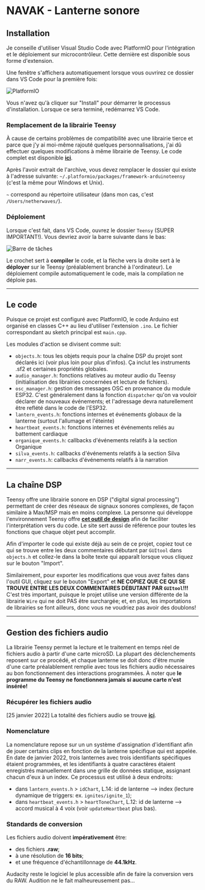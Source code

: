 # NAVAK - Lanterne sonore

## Installation
Je conseille d'utiliser Visual Studio Code avec PlatformIO pour l'intégration et le déploiement sur microcontrôleur. Cette dernière est disponible sous forme d'extension.

Une fenêtre s'affichera automatiquement lorsque vous ouvrirez ce dossier dans VS Code pour la première fois:

![PlatformIO](https://codex.netherwaves.com/media/uploads/Screenshot_24.png)

Vous n'avez qu'à cliquer sur "Install" pour démarrer le processus d'installation. Lorsque ce sera terminé, redémarrez VS Code.

### Remplacement de la librairie Teensy
À cause de certains problèmes de compatibilité avec une librairie tierce et parce que j'y ai moi-même rajouté quelques personnalisations, j'ai dû effectuer quelques modifications à même librairie de Teensy. Le code complet est disponible [**ici**](https://codex.netherwaves.com/media/files/framework-arduinoteensy.zip).

Après l'avoir extrait de l'archive, vous devez remplacer le dossier qui existe à l'adresse suivante: `~/.platformio/packages/framework-arduinoteensy` (c'est la même pour Windows et Unix).

`~` correspond au répertoire utilisateur (dans mon cas, c'est `/Users/netherwaves/`).

### Déploiement
Lorsque c'est fait, dans VS Code, ouvrez le dossier `Teensy` (SUPER IMPORTANT!). Vous devriez avoir la barre suivante dans le bas:

![Barre de tâches](https://codex.netherwaves.com/media/uploads/Screen-Shot-2022-01-18-at-3.02.33-PM.png)

Le crochet sert à **compiler** le code, et la flèche vers la droite sert à le **déployer** sur le Teensy (préalablement branché à l'ordinateur). Le déploiement compile automatiquement le code, mais la compilation ne déploie pas.

---

## Le code

Puisque ce projet est configuré avec PlatformIO, le code Arduino est organisé en classes C++ au lieu d'utiliser l'extension `.ino`. Le fichier correspondant au sketch principal est `main.cpp`.

Les modules d'action se divisent comme suit:
- `objects.h`: tous les objets requis pour la chaîne DSP du projet sont déclarés ici (voir plus loin pour plus d'infos). Ça inclut les instruments .sf2 et certaines propriétés globales.
- `audio_manager.h`: fonctions relatives au moteur audio du Teensy (initialisation des librairies concernées et lecture de fichiers).
- `osc_manager.h`: gestion des messages OSC en provenance du module ESP32. C'est généralement dans la fonction `dispatcher` qu'on va vouloir déclarer de nouveaux événements; et l'adressage devra naturellement être reflété dans le code de l'ESP32.
- `lantern_events.h`: fonctions internes et événements globaux de la lanterne (surtout l'allumage et l'éteinte)
- `heartbeat_events.h`: fonctions internes et événements reliés au battement cardiaque
- `organique_events.h`: callbacks d'événements relatifs à la section Organique
- `silva_events.h`: callbacks d'événements relatifs à la section Silva
- `narr_events.h`: callbacks d'événements relatifs à la narration

---

## La chaîne DSP

Teensy offre une librairie sonore en DSP ("digital signal processing") permettant de créer des réseaux de signaux sonores complexes, de façon similaire à Max/MSP mais en moins complexe. La personne qui développe l'environnement Teensy offre [**cet outil de design**](https://www.pjrc.com/teensy/gui) afin de faciliter l'interprétation vers du code. Le site sert aussi de référence pour toutes les fonctions que chaque objet peut accomplir.

Afin d'importer le code qui existe déjà au sein de ce projet, copiez tout ce qui se trouve entre les deux commentaires débutant par `GUItool` dans `objects.h` et collez-le dans la boîte texte qui apparaît lorsque vous cliquez sur le bouton "Import". 

Similairement, pour exporter les modifications que vous avez faites dans l'outil GUI, cliquez sur le bouton "Export" et **NE COPIEZ QUE CE QUI SE TROUVE ENTRE LES DEUX COMMENTAIRES DÉBUTANT PAR `GUItool`!!!** C'est très important, puisque le projet utilise une version différente de la librairie `Wire` qui ne doit PAS être surchargée; et, en plus, les importations de librairies se font ailleurs, donc vous ne voudriez pas avoir des doublons!

---

## Gestion des fichiers audio

La librairie Teensy permet la lecture et le traitement en temps réel de fichiers audio à partir d'une carte microSD. La plupart des déclenchements reposent sur ce procédé, et chaque lanterne se doit donc d'être munie d'une carte préalablement remplie avec tous les fichiers audio nécessaires au bon fonctionnement des interactions programmées. À noter que **le programme du Teensy ne fonctionnera jamais si aucune carte n'est insérée!**

### Récupérer les fichiers audio
[25 janvier 2022] La totalité des fichiers audio se trouve [**ici**](https://codex.netherwaves.com/media/files/teensy_sd_01.25.22.zip).

### Nomenclature
La nomenclature repose sur un un système d'assignation d'identifiant afin de jouer certains clips en fonction de la lanterne spécifique qui est appelée. En date de janvier 2022, trois lanternes avec trois identifiants spécifiques étaient programmées, et les identifiants à quatre caractères étaient enregistrés manuellement dans une grille de données statique, assignant chacun d'eux à un index. Ce processus est utilisé à deux endroits:

- dans `lantern_events.h` > `idChart`, L.14: id de lanterne --> index (lecture dynamique de triggers: ex. `ignites/ignite_1`);
- dans `heartbeat_events.h` > `heartToneChart`, L.12: id de lanterne --> accord musical à 4 voix (voir `updateHeartbeat` plus bas).

### Standards de conversion

Les fichiers audio doivent **impérativement** être:
- des fichiers **.raw**;
- à une résolution de **16 bits**;
- et une fréquence d'échantillonnage de **44.1kHz**.

Audacity reste le logiciel le plus accessible afin de faire la conversion vers du RAW. Audition ne le fait malheureusement pas...

